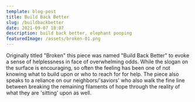 ```yaml
---
template: blog-post
title: Build Back Better
slug: /buildbackbetter
date: 2021-09-07 18:07
description: build back better, elephant pooping
featuredImage: /assets/broken-01.png
---
```

Originally titled "Broken" this piece was named "Build Back Better" to evoke a sense of helplessness in face of overwhelming odds. While the slogan on the surface is encouraging, so often the feeling has been one of not knowing what to build upon or who to reach for for help. The piece also speaks to a reliance on our neighbors/'saviors' who also walk the fine line between breaking the remaining filaments of hope through the reality of what they are 'sitting' upon as well.
